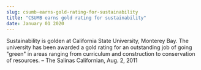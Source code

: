 ```yaml
---
slug: csumb-earns-gold-rating-for-sustainability
title: "CSUMB earns gold rating for sustainability"
date: January 01 2020
---
```


 
<p>
  Sustainability is golden at California State University, Monterey Bay. The
  university has been awarded a gold rating for an outstanding job of going
  "green" in areas ranging from curriculum and construction to conservation of
  resources. – The Salinas Californian, Aug. 2, 2011
</p>
 
